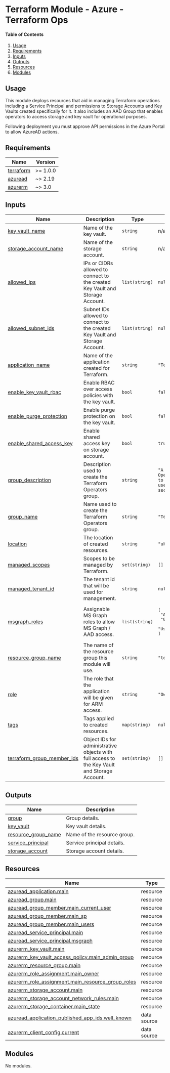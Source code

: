 # Terraform Module - Azure - Terraform Ops

#### Table of Contents

1. [Usage](#usage)
2. [Requirements](#requirements)
3. [Inputs](#inputs)
4. [Outputs](#outputs)
5. [Resources](#resources)
6. [Modules](#modules)

## Usage

This module deploys resources that aid in managing Terraform operations including a Service Principal and permissions to Storage Accounts and Key Vaults created specifically for it. It also includes an AAD Group that enables operators to access storage and key vault for operational purposes.

Following deployment you must approve API permissions in the Azure Portal to allow AzureAD actions.

<!-- BEGIN_TF_DOCS -->
## Requirements

| Name | Version |
|------|---------|
| <a name="requirement_terraform"></a> [terraform](#requirement\_terraform) | >= 1.0.0 |
| <a name="requirement_azuread"></a> [azuread](#requirement\_azuread) | ~> 2.19 |
| <a name="requirement_azurerm"></a> [azurerm](#requirement\_azurerm) | ~> 3.0 |

## Inputs

| Name | Description | Type | Default | Required |
|------|-------------|------|---------|:--------:|
| <a name="input_key_vault_name"></a> [key\_vault\_name](#input\_key\_vault\_name) | Name of the key vault. | `string` | n/a | yes |
| <a name="input_storage_account_name"></a> [storage\_account\_name](#input\_storage\_account\_name) | Name of the storage account. | `string` | n/a | yes |
| <a name="input_allowed_ips"></a> [allowed\_ips](#input\_allowed\_ips) | IPs or CIDRs allowed to connect to the created Key Vault and Storage Account. | `list(string)` | `null` | no |
| <a name="input_allowed_subnet_ids"></a> [allowed\_subnet\_ids](#input\_allowed\_subnet\_ids) | Subnet IDs allowed to connect to the created Key Vault and Storage Account. | `list(string)` | `null` | no |
| <a name="input_application_name"></a> [application\_name](#input\_application\_name) | Name of the application created for Terraform. | `string` | `"Terraform"` | no |
| <a name="input_enable_key_vault_rbac"></a> [enable\_key\_vault\_rbac](#input\_enable\_key\_vault\_rbac) | Enable RBAC over access policies with the key vault. | `bool` | `false` | no |
| <a name="input_enable_purge_protection"></a> [enable\_purge\_protection](#input\_enable\_purge\_protection) | Enable purge protection on the key vault. | `bool` | `false` | no |
| <a name="input_enable_shared_access_key"></a> [enable\_shared\_access\_key](#input\_enable\_shared\_access\_key) | Enable shared access key on storage account. | `bool` | `true` | no |
| <a name="input_group_description"></a> [group\_description](#input\_group\_description) | Description used to create the Terraform Operators group. | `string` | `"A group for Terraform Operators with access to Terraform resources used for state and secrets."` | no |
| <a name="input_group_name"></a> [group\_name](#input\_group\_name) | Name used to create the Terraform Operators group. | `string` | `"Terraform Operators"` | no |
| <a name="input_location"></a> [location](#input\_location) | The location of created resources. | `string` | `"uksouth"` | no |
| <a name="input_managed_scopes"></a> [managed\_scopes](#input\_managed\_scopes) | Scopes to be managed by Terraform. | `set(string)` | `[]` | no |
| <a name="input_managed_tenant_id"></a> [managed\_tenant\_id](#input\_managed\_tenant\_id) | The tenant id that will be used for management. | `string` | `null` | no |
| <a name="input_msgraph_roles"></a> [msgraph\_roles](#input\_msgraph\_roles) | Assignable MS Graph roles to allow MS Graph / AAD access. | `list(string)` | <pre>[<br>  "Application.Read.All",<br>  "Group.Read.All",<br>  "User.Read.All"<br>]</pre> | no |
| <a name="input_resource_group_name"></a> [resource\_group\_name](#input\_resource\_group\_name) | The name of the resource group this module will use. | `string` | `"terraform-ops-rg"` | no |
| <a name="input_role"></a> [role](#input\_role) | The role that the application will be given for ARM access. | `string` | `"Owner"` | no |
| <a name="input_tags"></a> [tags](#input\_tags) | Tags applied to created resources. | `map(string)` | `null` | no |
| <a name="input_terraform_group_member_ids"></a> [terraform\_group\_member\_ids](#input\_terraform\_group\_member\_ids) | Object IDs for administrative objects with full access to the Key Vault and Storage Account. | `set(string)` | `[]` | no |

## Outputs

| Name | Description |
|------|-------------|
| <a name="output_group"></a> [group](#output\_group) | Group details. |
| <a name="output_key_vault"></a> [key\_vault](#output\_key\_vault) | Key vault details. |
| <a name="output_resource_group_name"></a> [resource\_group\_name](#output\_resource\_group\_name) | Name of the resource group. |
| <a name="output_service_principal"></a> [service\_principal](#output\_service\_principal) | Service principal details. |
| <a name="output_storage_account"></a> [storage\_account](#output\_storage\_account) | Storage account details. |

## Resources

| Name | Type |
|------|------|
| [azuread_application.main](https://registry.terraform.io/providers/hashicorp/azuread/latest/docs/resources/application) | resource |
| [azuread_group.main](https://registry.terraform.io/providers/hashicorp/azuread/latest/docs/resources/group) | resource |
| [azuread_group_member.main_current_user](https://registry.terraform.io/providers/hashicorp/azuread/latest/docs/resources/group_member) | resource |
| [azuread_group_member.main_sp](https://registry.terraform.io/providers/hashicorp/azuread/latest/docs/resources/group_member) | resource |
| [azuread_group_member.main_users](https://registry.terraform.io/providers/hashicorp/azuread/latest/docs/resources/group_member) | resource |
| [azuread_service_principal.main](https://registry.terraform.io/providers/hashicorp/azuread/latest/docs/resources/service_principal) | resource |
| [azuread_service_principal.msgraph](https://registry.terraform.io/providers/hashicorp/azuread/latest/docs/resources/service_principal) | resource |
| [azurerm_key_vault.main](https://registry.terraform.io/providers/hashicorp/azurerm/latest/docs/resources/key_vault) | resource |
| [azurerm_key_vault_access_policy.main_admin_group](https://registry.terraform.io/providers/hashicorp/azurerm/latest/docs/resources/key_vault_access_policy) | resource |
| [azurerm_resource_group.main](https://registry.terraform.io/providers/hashicorp/azurerm/latest/docs/resources/resource_group) | resource |
| [azurerm_role_assignment.main_owner](https://registry.terraform.io/providers/hashicorp/azurerm/latest/docs/resources/role_assignment) | resource |
| [azurerm_role_assignment.main_resource_group_roles](https://registry.terraform.io/providers/hashicorp/azurerm/latest/docs/resources/role_assignment) | resource |
| [azurerm_storage_account.main](https://registry.terraform.io/providers/hashicorp/azurerm/latest/docs/resources/storage_account) | resource |
| [azurerm_storage_account_network_rules.main](https://registry.terraform.io/providers/hashicorp/azurerm/latest/docs/resources/storage_account_network_rules) | resource |
| [azurerm_storage_container.main_state](https://registry.terraform.io/providers/hashicorp/azurerm/latest/docs/resources/storage_container) | resource |
| [azuread_application_published_app_ids.well_known](https://registry.terraform.io/providers/hashicorp/azuread/latest/docs/data-sources/application_published_app_ids) | data source |
| [azurerm_client_config.current](https://registry.terraform.io/providers/hashicorp/azurerm/latest/docs/data-sources/client_config) | data source |

## Modules

No modules.
<!-- END_TF_DOCS -->
